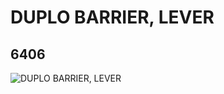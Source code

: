 # DUPLO BARRIER, LEVER
## 6406
![DUPLO BARRIER, LEVER](https://lc-www-live-s.legocdn.com/media/bricks/5/2/4143223.jpg)